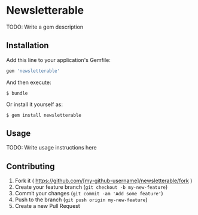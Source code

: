 # Newsletterable

TODO: Write a gem description

## Installation

Add this line to your application's Gemfile:

```ruby
gem 'newsletterable'
```

And then execute:

    $ bundle

Or install it yourself as:

    $ gem install newsletterable

## Usage

TODO: Write usage instructions here

## Contributing

1. Fork it ( https://github.com/[my-github-username]/newsletterable/fork )
2. Create your feature branch (`git checkout -b my-new-feature`)
3. Commit your changes (`git commit -am 'Add some feature'`)
4. Push to the branch (`git push origin my-new-feature`)
5. Create a new Pull Request
